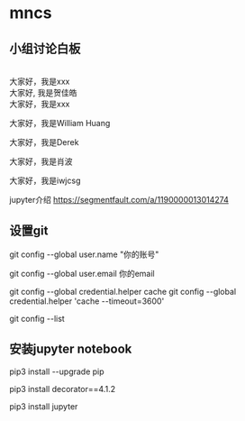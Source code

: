 # mncs
## 小组讨论白板
\
大家好，我是xxx
\
大家好, 我是贺佳皓
\
大家好，我是xxx

大家好，我是William Huang

大家好，我是Derek

大家好，我是肖波

大家好，我是iwjcsg


jupyter介绍 https://segmentfault.com/a/1190000013014274

## 设置git
git config --global user.name "你的账号"

git config --global user.email 你的email

git config --global credential.helper cache
git config --global credential.helper 'cache --timeout=3600'

git config --list

## 安装jupyter notebook

pip3 install --upgrade pip

pip3 install decorator==4.1.2

pip3 install jupyter
